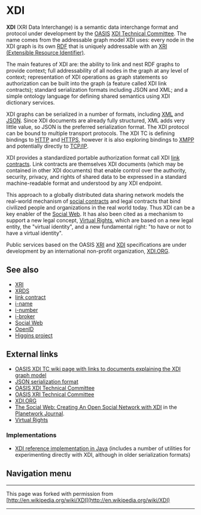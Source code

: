 

# XDI

**XDI** (XRI Data Interchange) is a semantic data interchange format and protocol under development by the [OASIS](http://en.wikipedia.org/wiki/OASIS_(organization) "OASIS (organization)") [XDI Technical Committee](http://www.oasis-open.org/committees/xdi). The name comes from the addressable graph model XDI uses: every node in the XDI graph is its own [RDF](http://en.wikipedia.org/wiki/Resource_Description_Framework "Resource Description Framework") that is uniquely addressable with an [XRI (Extensible Resource Identifier)](http://en.wikipedia.org/wiki/XRI "XRI").

The main features of XDI are: the ability to link and nest RDF graphs to provide context; full addressability of all nodes in the graph at any level of context; representation of XDI operations as graph statements so authorization can be built into the graph (a feature called XDI link contracts); standard serialization formats including JSON and XML; and a simple ontology language for defining shared semantics using XDI dictionary services.

XDI graphs can be serialized in a number of formats, including [XML](http://en.wikipedia.org/wiki/XML "XML") and [JSON](http://en.wikipedia.org/wiki/JSON "JSON"). Since XDI documents are already fully structured, XML adds very little value, so JSON is the preferred serialization format. The XDI protocol can be bound to multiple transport protocols. The XDI TC is defining bindings to [HTTP](http://en.wikipedia.org/wiki/HTTP "HTTP") and [HTTPS](http://en.wikipedia.org/wiki/HTTPS "HTTPS"), however it is also exploring bindings to [XMPP](http://en.wikipedia.org/wiki/XMPP "XMPP") and potentially directly to [TCP/IP](http://en.wikipedia.org/wiki/TCP/IP "TCP/IP").

XDI provides a standardized portable authorization format call XDI [link contracts](http://en.wikipedia.org/wiki/Link_contract "Link contract"). Link contracts are themselves XDI documents (which may be contained in other XDI documents) that enable control over the authority, security, privacy, and rights of shared data to be expressed in a standard machine-readable format and understood by any XDI endpoint.

This approach to a globally distributed data sharing network models the real-world mechanism of [social contracts](http://en.wikipedia.org/wiki/Social_contract "Social contract") and legal contracts that bind civilized people and organizations in the real world today. Thus XDI can be a key enabler of the [Social Web](http://en.wikipedia.org/wiki/Social_Web "Social Web"). It has also been cited as a mechanism to support a new legal concept, [Virtual Rights](http://www.virtualrights.org), which are based on a new legal entity, the "virtual identity", and a new fundamental right: "to have or not to have a virtual identity".

Public services based on the OASIS [XRI](http://www.oasis-open.org/committees/xri) and [XDI](http://www.oasis-open.org/committees/xdi) specifications are under development by an international non-profit organization, [XDI.ORG](http://www.xdi.org).

## See also

- [XRI](http://en.wikipedia.org/wiki/XRI "XRI")
- [XRDS](http://en.wikipedia.org/wiki/XRDS "XRDS")
- [link contract](http://en.wikipedia.org/wiki/Link_contract "Link contract")
- [i-name](http://en.wikipedia.org/wiki/I-name "I-name")
- [i-number](http://en.wikipedia.org/wiki/I-number "I-number")
- [i-broker](http://en.wikipedia.org/wiki/I-broker "I-broker")
- [Social Web](http://en.wikipedia.org/wiki/Social_Web "Social Web")
- [OpenID](http://en.wikipedia.org/wiki/OpenID "OpenID")
- [Higgins project](http://en.wikipedia.org/wiki/Higgins_project "Higgins project")

## External links

- [OASIS XDI TC wiki page with links to documents explaining the XDI graph model](http://wiki.oasis-open.org/xdi/XdiGraphModel)
- [JSON serialization format](https://wiki.oasis-open.org/xdi/JSONSerializationRules)
- [OASIS XDI Technical Committee](http://www.oasis-open.org/committees/xdi)
- [OASIS XRI Technical Committee](http://www.oasis-open.org/committees/xri)
- [XDI.ORG](http://www.xdi.org)
- [The Social Web: Creating An Open Social Network with XDI](http://journal.planetwork.net/article.php?lab=reed0704) in the [Planetwork Journal](http://journal.planetwork.net).
- [Virtual Rights](http://www.virtualrights.org)

### Implementations

- [XDI reference implementation in Java](http://wiki.eclipse.org/XDI4j) (includes a number of utilities for experimenting directly with XDI, although in older serialization formats)

## Navigation menu

* * *
This page was forked with permission from [http://en.wikipedia.org/wiki/XDI](http://en.wikipedia.org/wiki/XDI)
* * *
